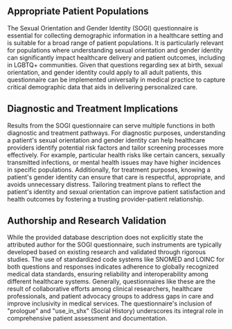 ## Appropriate Patient Populations

The Sexual Orientation and Gender Identity (SOGI) questionnaire is essential for collecting demographic information in a healthcare setting and is suitable for a broad range of patient populations. It is particularly relevant for populations where understanding sexual orientation and gender identity can significantly impact healthcare delivery and patient outcomes, including in LGBTQ+ communities. Given that questions regarding sex at birth, sexual orientation, and gender identity could apply to all adult patients, this questionnaire can be implemented universally in medical practice to capture critical demographic data that aids in delivering personalized care.

## Diagnostic and Treatment Implications

Results from the SOGI questionnaire can serve multiple functions in both diagnostic and treatment pathways. For diagnostic purposes, understanding a patient's sexual orientation and gender identity can help healthcare providers identify potential risk factors and tailor screening processes more effectively. For example, particular health risks like certain cancers, sexually transmitted infections, or mental health issues may have higher incidences in specific populations. Additionally, for treatment purposes, knowing a patient's gender identity can ensure that care is respectful, appropriate, and avoids unnecessary distress. Tailoring treatment plans to reflect the patient's identity and sexual orientation can improve patient satisfaction and health outcomes by fostering a trusting provider-patient relationship.

## Authorship and Research Validation

While the provided database description does not explicitly state the attributed author for the SOGI questionnaire, such instruments are typically developed based on existing research and validated through rigorous studies. The use of standardized code systems like SNOMED and LOINC for both questions and responses indicates adherence to globally recognized medical data standards, ensuring reliability and interoperability among different healthcare systems. Generally, questionnaires like these are the result of collaborative efforts among clinical researchers, healthcare professionals, and patient advocacy groups to address gaps in care and improve inclusivity in medical services. The questionnaire's inclusion of "prologue" and "use_in_shx" (Social History) underscores its integral role in comprehensive patient assessment and documentation.
